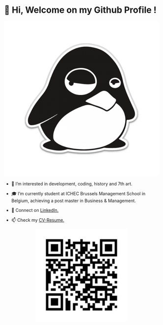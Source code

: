 # 👋 Hi, Welcome on my Github Profile ! 


<p align="center">
    <img src="/penguin.png"/>
</p>

- 👀 I’m interested in development, coding, history and 7th art.

- 🎓 I’m currently student at ICHEC Brussels Management School in Belgium, achieving a post master in Business & Management.

- 💬 Connect on [LinkedIn.](https://www.linkedin.com/feed/)

- 📫 Check my [CV-Resume.](https://gorgeamiel.github.io/My_Resume/)

<p align="center">
    <img src="/my_resume_website_qr_code.png"/>
</p>




<!---
Gorgeamiel/Gorgeamiel is a ✨ special ✨ repository because its `README.md` (this file) appears on your GitHub profile.
You can click the Preview link to take a look at your changes.
--->
